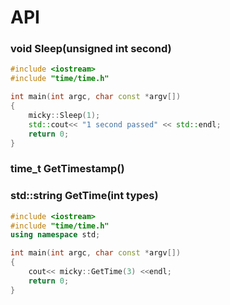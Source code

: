# API

### void Sleep(unsigned int second)

```c++
#include <iostream>
#include "time/time.h"

int main(int argc, char const *argv[])
{
	micky::Sleep(1);
	std::cout<< "1 second passed" << std::endl;
	return 0;
}
```

### time_t GetTimestamp()

### std::string GetTime(int types)
```c++
#include <iostream>
#include "time/time.h"
using namespace std;

int main(int argc, char const *argv[])
{
	cout<< micky::GetTime(3) <<endl;
	return 0;
}
```